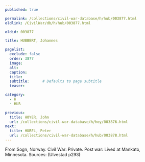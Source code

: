 ```yaml
---
published: true

permalink: /collections/civil-war-database/h/hub/003877.html
oldlink: /CivilWar/db/h/hub/003877.html

oldid: 003877

title: HUBBERT, Johannes

pagelist:
  exclude: false
  order: 3877
  image: 
  alt:
  caption:
  title:
  subtitle:      # Defaults to page subtitle
  teaser:

category: 
  - H 
  - HUB

previous:
  title: HOYER, John
  url: /collections/civil-war-database/h/hoy/003876.html  
next:
  title: HUBEL, Peter
  url: /collections/civil-war-database/h/hub/003878.html   
---
```

From Sogn, Norway. Civil War: Private. Post war: Lived at Mankato, Minnesota. Sources: (Ulvestad p293)